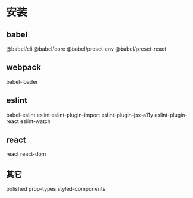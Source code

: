 # 安装 
## babel
@babel/cli
@babel/core
@babel/preset-env
@babel/preset-react

## webpack
babel-loader

## eslint
babel-eslint 
eslint 
eslint-plugin-import 
eslint-plugin-jsx-a11y
eslint-plugin-react
eslint-watch

## react
react 
react-dom 

## 其它
polished 
prop-types 
styled-components 